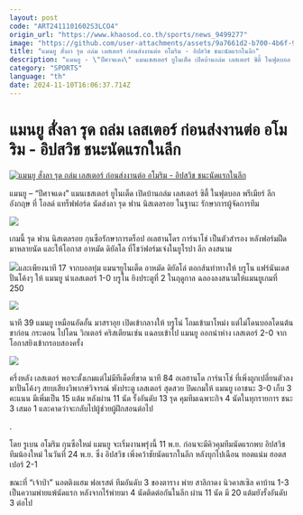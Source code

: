 ```yaml
---
layout: post
code: "ART2411101602S3LCO4"
origin_url: "https://www.khaosod.co.th/sports/news_9499277"
image: "https://github.com/user-attachments/assets/9a7661d2-b700-4b6f-99a9-5e3da198c4b2"
title: "แมนยู สั่งลา รุด ถล่ม เลสเตอร์ ก่อนส่งงานต่อ อโมริม - อิปสวิช ชนะนัดแรกในลีก"
description: "แมนยู - \"ปีศาจแดง\" แมนเชสเตอร์ ยูไนเต็ด เปิดบ้านถล่ม เลสเตอร์ ซิตี้ ในฟุตบอล พรีเมียร์ ลีก อังกฤษ ที่ โอลด์ แทร็ฟฟอร์ด นัดส่งลา รุด ฟาน นิสเตลรอย ในฐานะ"
category: "SPORTS"
language: "th"
date: 2024-11-10T16:06:37.714Z
---
```


# แมนยู สั่งลา รุด ถล่ม เลสเตอร์ ก่อนส่งงานต่อ อโมริม - อิปสวิช ชนะนัดแรกในลีก

[![แมนยู สั่งลา รุด ถล่ม เลสเตอร์ ก่อนส่งงานต่อ อโมริม - อิปสวิช ชนะนัดแรกในลีก](https://www.khaosod.co.th/wpapp/uploads/2024/11/MU1.jpg "แมนยู สั่งลา รุด ถล่ม เลสเตอร์ ก่อนส่งงานต่อ อโมริม - อิปสวิช ชนะนัดแรกในลีก")](https://www.khaosod.co.th/wpapp/uploads/2024/11/MU1.jpg)

แมนยู – “ปีศาจแดง” แมนเชสเตอร์ ยูไนเต็ด เปิดบ้านถล่ม เลสเตอร์ ซิตี้ ในฟุตบอล พรีเมียร์ ลีก อังกฤษ ที่ โอลด์ แทร็ฟฟอร์ด นัดส่งลา รุด ฟาน นิสเตลรอย ในฐานะ รักษาการผู้จัดการทีม

[![](https://www.khaosod.co.th/wpapp/uploads/2024/11/2024-11-10T135702Z_860995823_UP1EKBA12R197_RTRMADP_3_SOCCER-ENGLAND-MUN-LEI-REPORT-696x461.jpg)](https://www.khaosod.co.th/wpapp/uploads/2024/11/2024-11-10T135702Z_860995823_UP1EKBA12R197_RTRMADP_3_SOCCER-ENGLAND-MUN-LEI-REPORT.jpg)

เกมนี้ รุด ฟาน นิสเตลรอย กุนซือรักษาการดร็อป อเลฮานโดร การ์นาโช่ เป็นตัวสำรอง หลังฟอร์มฝืดมาหลายนัด และให้โอกาส อาหมัด ดิยัลโล ที่โชว์ฟอร์มเจ๋งในยูโรปา ลีก ลงสนาม

[![](https://www.khaosod.co.th/wpapp/uploads/2024/11/2024-11-10T141951Z_873489957_UP1EKBA13T2BU_RTRMADP_3_SOCCER-ENGLAND-MUN-LEI-REPORT-696x439.jpg)](https://www.khaosod.co.th/wpapp/uploads/2024/11/2024-11-10T141951Z_873489957_UP1EKBA13T2BU_RTRMADP_3_SOCCER-ENGLAND-MUN-LEI-REPORT.jpg)และเพียงนาที 17 จากบอลทุ่ม แมนฯยูไนเต็ด อาหมัด ดิยัลโล่ ตอกส้นทำทางให้ บรูโน แฟร์นันเดส ปั่นโค้งๆ ให้ แมนยู นำเลสเตอร์ 1-0 บรูโน ยิงประตูที่ 2 ในฤดูกาล ฉลองลงสนามให้แมนยูเกมที่ 250

[![](https://www.khaosod.co.th/wpapp/uploads/2024/11/2024-11-10T144127Z_765985338_UP1EKBA14T1EW_RTRMADP_3_SOCCER-ENGLAND-MUN-LEI-REPORT-696x454.jpg)](https://www.khaosod.co.th/wpapp/uploads/2024/11/2024-11-10T144127Z_765985338_UP1EKBA14T1EW_RTRMADP_3_SOCCER-ENGLAND-MUN-LEI-REPORT.jpg)

นาที 39 แมนยู เหมือนอัดอั้น มาสราอุย เปิดเข้ากลางให้ บรูโน่ โถมเข้ามาโหม่ง แต่ไม่โดนบอลโดนต้นขาก่อน กระดอน ไปโดน วิกเตอร์ คริสเตียนเซ่น แฉลบเข้าไป แมนยู ออกนำห่าง เลสเตอร์ 2-0 จากโอกาสยิงเข้ากรอบสองครั้ง

[![](https://www.khaosod.co.th/wpapp/uploads/2024/11/2024-11-10T154448Z_1512118116_UP1EKBA17QMKX_RTRMADP_3_SOCCER-ENGLAND-MUN-LEI-REPORT-696x482.jpg)](https://www.khaosod.co.th/wpapp/uploads/2024/11/2024-11-10T154448Z_1512118116_UP1EKBA17QMKX_RTRMADP_3_SOCCER-ENGLAND-MUN-LEI-REPORT.jpg)

ครึ่งหลัง เลสเตอร์ พอจะตั้งเกมแต่ไม่มีทีเด็ดที่ขาด นาที 84 อเลฮานโด การ์นาโช่ ที่เพิ่งถูกเปลี่ยนตัวลงมาปั่นโค้งๆ สยบเสียงวิพากษ์วิจารณ์ พังประตู เลสเตอร์ สุดสวย ปิดเกมให้ แมนยู เอาชนะ 3-0 เก็บ 3 คะแนน มีเพิ่มเป็น 15 แต้ม หลังผ่าน 11 นัด รั้งอันดับ 13 รุด คุมทีมเฉพาะกิจ 4 นัดในทุกรายการ ชนะ 3 เสมอ 1 และคาดว่าจะกลับไปผู้ช่วยผู้ฝึกสอนต่อไป

.

โดย รูเบน อโมริม กุนซือใหม่ แมนยู จะเริ่มงานพรุ่งนี้ 11 พ.ย. ก่อนจะมีคิวคุมทีมนัดแรกพบ อิปสวิช ทีมน้องใหม่ ในวันที่ 24 พ.ย. ซึ่ง อิปสวิช เพิ่งคว้าชัยนัดแรกในลีก หลังบุกไปเฉือน ทอตแน่ม ฮอตสเปอร์ 2-1





ขณะที่ “เจ้าป่า” นอตติงแฮม ฟอเรสต์ ทีมอันดับ 3 ของตาราง พ่าย สาลิกาดง นิวคาสเซิล คาบ้าน 1-3 เป็นความพ่ายแพ้นัดแรก หลังจากไร้พ่ายมา 4 นัดติดต่อกันในลีก ผ่าน 11 นัด มี 20 แต้มยังรั้งอันดับ 3 ต่อไป

